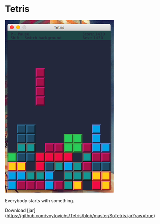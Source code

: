 # Tetris

![Screenshoot](https://github.com/voytovichs/Tetris/blob/master/Screenshot.png)

Everybody starts with something.

Download [jar] (https://github.com/voytovichs/Tetris/blob/master/SoTetris.jar?raw=true)
